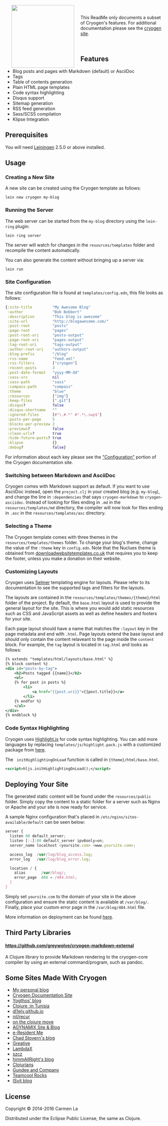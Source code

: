 <img src="https://raw.githubusercontent.com/lacarmen/cryogen/master/cryogen.png"
 hspace="20" align="left" height="200"/>

<!-- Non-breaking space -->
&nbsp;

This ReadMe only documents a subset of Cryogen's features. For additional documentation please see the [cryogen site](http://cryogenweb.org).

<!-- Non-breaking space -->
&nbsp;


## Features

* Blog posts and pages with Markdown (default) or AsciiDoc
* Tags
* Table of contents generation
* Plain HTML page templates
* Code syntax highlighting
* Disqus support
* Sitemap generation
* RSS feed generation
* Sass/SCSS compilation
* Klipse Integration

## Prerequisites

You will need [Leiningen][1] 2.5.0 or above installed.

[1]: https://github.com/technomancy/leiningen

## Usage

### Creating a New Site

A new site can be created using the Cryogen template as follows:

```
lein new cryogen my-blog
```

### Running the Server

The web server can be started from the `my-blog` directory using the `lein-ring` plugin:

```
lein ring server
```

The server will watch for changes in the `resources/templates` folder and recompile the content automatically.

You can also generate the content without bringing up a server via:

```
lein run
```

### Site Configuration

The site configuration file is found at `templates/config.edn`, this file looks as follows:

```clojure
{:site-title         "My Awesome Blog"
 :author             "Bob Bobbert"
 :description        "This blog is awesome"
 :site-url           "http://blogawesome.com/"
 :post-root          "posts"
 :page-root          "pages"
 :post-root-uri      "posts-output"
 :page-root-uri      "pages-output"
 :tag-root-uri       "tags-output"
 :author-root-uri    "authors-output"
 :blog-prefix        "/blog"
 :rss-name           "feed.xml"
 :rss-filters        ["cryogen"]
 :recent-posts       3
 :post-date-format   "yyyy-MM-dd"
 :sass-src           nil
 :sass-path          "sass"
 :compass-path       "compass"
 :theme              "blue"
 :resources          ["img"]
 :keep-files         [".git"]
 :disqus?            false
 :disqus-shortname   ""
 :ignored-files      [#"\.#.*" #".*\.swp$"]
 :posts-per-page     5
 :blocks-per-preview 2
 :previews?          false
 :clean-urls?        true
 :hide-future-posts? true
 :klipse             {}
 :debug?             false}
```

For information about each key please see the ["Configuration"](http://cryogenweb.org/docs/configuration.html) portion of the Cryogen documentation site.

### Switching between Markdown and AsciiDoc

Cryogen comes with Markdown support as default. If you want to use AsciiDoc instead, open the `project.clj` in your created blog (e.g. `my-blog`), and change the line in `:dependencies` that says `cryogen-markdown` to `cryogen-asciidoc`.
Instead of looking for files ending in `.md` in the `resources/templates/md` directory, the compiler will now look for files ending in `.asc` in the `resources/templates/asc` directory.

### Selecting a Theme

The Cryogen template comes with three themes in the `resources/templates/themes` folder. To change your blog's theme, change the value of the `:theme` key in `config.edn`.
Note that the Nuclues theme is obtained from [downloadwebsitetemplates.co.uk](http://www.downloadwebsitetemplates.co.uk/template/nucleus/) that requires you to keep the footer, unless you make a donation on their website.

### Customizing Layouts

Cryogen uses [Selmer](https://github.com/yogthos/Selmer) templating engine for layouts. Please refer to its documentation
to see the supported tags and filters for the layouts.

The layouts are contained in the `resources/templates/themes/{theme}/html` folder of the project. By default, the `base.html` layout is used to provide the general layout for the site. This is where you would add static resources such as CSS and JavaScript
assets as well as define headers and footers for your site.

Each page layout should have a name that matches the `:layout` key in the page metadata and end with `.html`. Page layouts extend the base layout and should only contain the content relaveant to the page inside the `content` block.
For example, the `tag` layout is located in `tag.html` and looks as follows:

```xml
{% extends "templates/html/layouts/base.html" %}
{% block content %}
<div id="posts-by-tag">
    <h2>Posts tagged {{name}}</h2>
    <ul>
    {% for post in posts %}
        <li>
            <a href="{{post.uri}}">{{post.title}}</a>
        </li>
    {% endfor %}
    </ul>
</div>
{% endblock %}
```

### Code Syntax Highlighting

Cryogen uses [Highlight.js](https://highlightjs.org/) for code syntax highlighting. You can add more languages by replacing `templates/js/highlight.pack.js` with a customized package from [here](https://highlightjs.org/download/).

The ` initHighlightingOnLoad` function is called in `{theme}/html/base.html`.

```xml
<script>hljs.initHighlightingOnLoad();</script>
```

## Deploying Your Site

The generated static content will be found under the `resources/public` folder. Simply copy the content to a static
folder for a server such as Nginx or Apache and your site is now ready for service.

A sample Nginx configuration that's placed in `/etc/nginx/sites-available/default` can be seen below:

```javascript
server {
  listen 80 default_server;
  listen [::]:80 default_server ipv6only=on;
  server_name localhost <yoursite.com> <www.yoursite.com>;

  access_log  /var/log/blog_access.log;
  error_log   /var/log/blog_error.log;

  location / {
    alias       /var/blog/;
    error_page  404 = /404.html;
  }
}
```

Simply set `yoursite.com` to the domain of your site in the above configuration and
ensure the static content is available at `/var/blog/`. Finally, place your custom error page
in the `/var/blog/404.html` file.

More information on deployment can be found [here](http://cryogenweb.org/docs/deploying-to-github-pages.html).

## Third Party Libraries

#### https://github.com/greywolve/cryogen-markdown-external

A Clojure library to provide Markdown rendering to the cryogen-core compiler by using an external command/program, such as pandoc.



## Some Sites Made With Cryogen

* [My personal blog](http://carmenla.me/blog/archives)
* [Cryogen Documentation Site](http://cryogenweb.org)
* [Yogthos' blog](http://yogthos.net/)
* [Clojure :in Tunisia](http://www.clojure.tn)
* [dl1ely.github.io](http://dl1ely.github.io)
* [nil/recur](http://jonase.github.io/nil-recur)
* [on the clojure move](http://tangrammer.github.io/)
* [AGYNAMIX Site & Blog](http://www.agynamix.de)
* [e-Resident Me](http://eresident.me)
* [Chad Stovern's blog](http://www.chadstovern.com)
* [Greative](https://greative.jp/)
* [LambdaX](http://lambdax.io/blog/)
* [szcz](http://www.szcz.org/)
* [himmAllRight's blog](http://ryan.himmelwright.net)
* [Clojurians](http://blog.clojurians.org)
* [Gundee and Company](http://www.gundee.com/)
* [Teamcool Rocks](http://www.teamcool.net/index.html)
* [ISvit blog](https://blog.isvit.info)

## License

Copyright © 2014-2016 Carmen La

Distributed under the Eclipse Public License, the same as Clojure.
